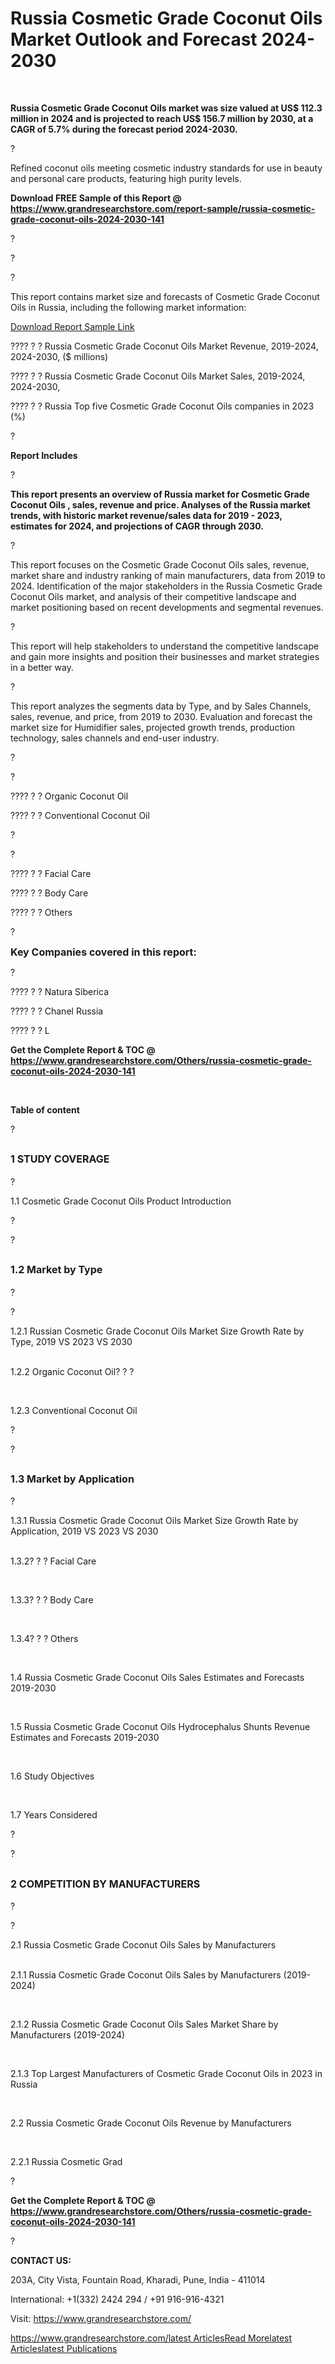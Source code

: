 <h1>Russia Cosmetic Grade Coconut Oils Market Outlook and Forecast 2024-2030</h1><br/><p><strong>Russia Cosmetic Grade Coconut Oils market was size valued at US$ 112.3 million in 2024 and is projected to reach US$ 156.7 million by 2030, at a <strong>CAGR</strong> of 5.7% during the forecast period 2024-2030.</strong></p>
 
 
 
 <p>? </p>
 
 
 
 <p>Refined coconut oils meeting cosmetic industry standards for use in beauty and personal care products, featuring high purity levels.</p>
 
 
 
 <div><b>Download FREE Sample of this Report @ <a href="https://www.grandresearchstore.com/report-sample/russia-cosmetic-grade-coconut-oils-2024-2030-141">https://www.grandresearchstore.com/report-sample/russia-cosmetic-grade-coconut-oils-2024-2030-141</a></b></div>
 
 
 
 <p>? </p>
 
 
 
 <p>? </p>
 
 
 
 <p>? </p>
 
 
 
 <p>This report contains market size and forecasts of Cosmetic Grade Coconut Oils in Russia, including the following market information:</p>
 
 
 
 <p><a href="https://www.grandresearchstore.com/mr-admin/report-sample/russia-cosmetic-grade-coconut-oils-2024-2030-141">Download Report Sample Link</a></p>
 
 
 
 <p>???? ? ? Russia Cosmetic Grade Coconut Oils Market Revenue, 2019-2024, 2024-2030, ($ millions)</p>
 
 
 
 <p>???? ? ? Russia Cosmetic Grade Coconut Oils Market Sales, 2019-2024, 2024-2030,</p>
 
 
 
 <p>???? ? ? Russia Top five Cosmetic Grade Coconut Oils companies in 2023 (%)</p>
 
 
 
 <p>? </p>
 
 
 
 <p><strong>Report Includes</strong></p>
 
 
 
 <p>? </p>
 
 
 
 <p><strong>This report presents an overview of Russia market for Cosmetic Grade Coconut Oils , sales, revenue and price. Analyses of the Russia market trends, with historic market revenue/sales data for 2019 - 2023, estimates for 2024, and projections of <strong>CAGR</strong> through 2030.</strong></p>
 
 
 
 <p>? </p>
 
 
 
 <p>This report focuses on the Cosmetic Grade Coconut Oils sales, revenue, market share and industry ranking of main manufacturers, data from 2019 to 2024. Identification of the major stakeholders in the Russia Cosmetic Grade Coconut Oils market, and analysis of their competitive landscape and market positioning based on recent developments and segmental revenues.</p>
 
 
 
 <p>? </p>
 
 
 
 <p>This report will help stakeholders to understand the competitive landscape and gain more insights and position their businesses and market strategies in a better way.</p>
 
 
 
 <p>? </p>
 
 
 
 <p>This report analyzes the segments data by Type, and by Sales Channels, sales, revenue, and price, from 2019 to 2030. Evaluation and forecast the market size for Humidifier sales, projected growth trends, production technology, sales channels and end-user industry.</p>
 
 
 
 <p>? </p>
 
 
 
 <p>? </p>
 
 
 
 <p>???? ? ? Organic Coconut Oil</p>
 
 
 
 <p>???? ? ? Conventional Coconut Oil</p>
 
 
 
 <p>? </p>
 
 
 
 <p>? </p>
 
 
 
 <p>???? ? ? Facial Care</p>
 
 
 
 <p>???? ? ? Body Care</p>
 
 
 
 <p>???? ? ? Others</p>
 
 
 
 <p>? </p>
 
 
 
 <p><span style="font-size:16px"><strong>Key Companies covered in this report:</strong></span></p>
 
 
 
 <p>? </p>
 
 
 
 <p>???? ? ? Natura Siberica</p>
 
 
 
 <p>???? ? ? Chanel Russia</p>
 
 
 
 <p>???? ? ? L</p>
 
 
 
 <div><b>Get the Complete Report & TOC @ <a href="https://www.grandresearchstore.com/Others/russia-cosmetic-grade-coconut-oils-2024-2030-141">https://www.grandresearchstore.com/Others/russia-cosmetic-grade-coconut-oils-2024-2030-141</a></b></div>
 
 
 
 <p><br />
 
 <b>Table of content</b></p>
 
 
 
 <p>? </p>
 
 
 
 <h2><span style="font-size:16px"><strong>1 STUDY COVERAGE</strong></span></h2>
 
 
 
 <p>? </p>
 
 
 
 <p>1.1 Cosmetic Grade Coconut Oils Product Introduction</p>
 
 
 
 <p>? </p>
 
 
 
 <p>? </p>
 
 
 
 <h2><span style="font-size:16px"><strong>1.2 Market by Type</strong></span></h2>
 
 
 
 <p>? </p>
 
 
 
 <p>? </p>
 
 
 
 <p>1.2.1 Russian Cosmetic Grade Coconut Oils Market Size Growth Rate by Type, 2019 VS 2023 VS 2030<br />
 
 <br />
 
 1.2.2 Organic Coconut Oil? ? ? <br />
 
 <br />
 
 1.2.3 Conventional Coconut Oil<br />
 
 ? </p>
 
 
 
 <p>? </p>
 
 
 
 <h2><span style="font-size:16px"><strong>1.3 Market by Application</strong></span></h2>
 
 
 
 <p>? </p>
 
 
 
 <p>1.3.1 Russia Cosmetic Grade Coconut Oils Market Size Growth Rate by Application, 2019 VS 2023 VS 2030<br />
 
 <br />
 
 1.3.2? ? ? Facial Care<br />
 
 <br />
 
 1.3.3? ? ? Body Care<br />
 
 <br />
 
 1.3.4? ? ? Others<br />
 
 <br />
 
 1.4 Russia Cosmetic Grade Coconut Oils Sales Estimates and Forecasts 2019-2030<br />
 
 <br />
 
 1.5 Russia Cosmetic Grade Coconut Oils Hydrocephalus Shunts Revenue Estimates and Forecasts 2019-2030<br />
 
 <br />
 
 1.6 Study Objectives<br />
 
 <br />
 
 1.7 Years Considered</p>
 
 
 
 <p>? </p>
 
 
 
 <p>? </p>
 
 
 
 <h2><span style="font-size:16px"><strong>2 COMPETITION BY MANUFACTURERS</strong></span></h2>
 
 
 
 <p>? </p>
 
 
 
 <p>? </p>
 
 
 
 <p>2.1 Russia Cosmetic Grade Coconut Oils Sales by Manufacturers<br />
 
 <br />
 
 2.1.1 Russia Cosmetic Grade Coconut Oils Sales by Manufacturers (2019-2024)<br />
 
 <br />
 
 2.1.2 Russia Cosmetic Grade Coconut Oils Sales Market Share by Manufacturers (2019-2024)<br />
 
 <br />
 
 2.1.3 Top Largest Manufacturers of Cosmetic Grade Coconut Oils in 2023 in Russia<br />
 
 <br />
 
 2.2 Russia Cosmetic Grade Coconut Oils Revenue by Manufacturers<br />
 
 <br />
 
 2.2.1 Russia Cosmetic Grad</p>
 
 
 
 <p>? </p>
 
 
 
 <div><b>Get the Complete Report & TOC @ <a href="https://www.grandresearchstore.com/Others/russia-cosmetic-grade-coconut-oils-2024-2030-141">https://www.grandresearchstore.com/Others/russia-cosmetic-grade-coconut-oils-2024-2030-141</a></b></div>
 
 
 
 <p>? </p>
 
 
 
 <p><b>CONTACT US:</b><br />
 
 203A, City Vista, Fountain Road, Kharadi, Pune, India - 411014<br />
 
 International: +1(332) 2424 294 / +91 916-916-4321<br />
 
 Visit: <a href="https://www.grandresearchstore.com/">https://www.grandresearchstore.com/</a><br />
 
 <a href="https://gyeongbokgung.com">https://www.grandresearchstore.com/</a><a href="https://hallyeomaritime.com">latest Articles</a><a href="https://jingwansa.com">Read More</a><a href="https://nguoiviet.jp/">latest Articles</a><a href="https://www.intelmarketresearch.com/">latest Publications</a></p>